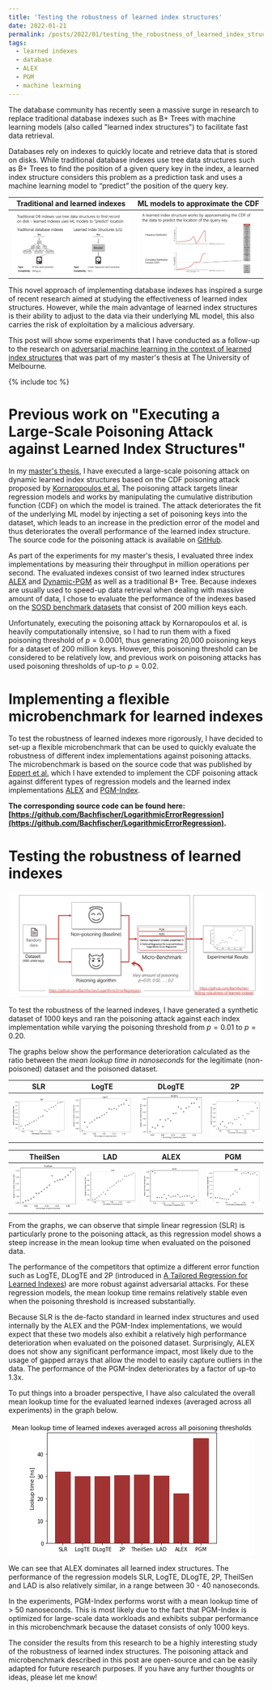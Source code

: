 ```yaml
---
title: 'Testing the robustness of learned index structures'
date: 2022-01-21
permalink: /posts/2022/01/testing_the_robustness_of_learned_index_structures/
tags:
  - learned indexes
  - database
  - ALEX
  - PGM
  - machine learning
---
```


The database community has recently seen a massive surge in research to replace traditional database indexes such as B+ Trees with machine learning models (also called "learned index structures") to facilitate fast data retrieval.

Databases rely on indexes to quickly locate and retrieve data that is stored on disks. While traditional database indexes use tree data structures such as B+ Trees to find the position of a given query key in the index, a learned index structure considers this problem as a prediction task and uses a machine learning model to “predict” the position of the query key. 

Traditional and learned indexes                | ML models to approximate the CDF
:---------------------------------------------:|:---------------------------------------------:
![](/images/learned_indexes-comparison_1.png)  |  ![](/images/learned_indexes-comparison_2.png)

This novel approach of implementing database indexes has inspired a surge of recent research aimed at studying the effectiveness of learned index structures. However, while the main advantage of learned index structures is their ability to adjust to the data via their underlying ML model, this also carries the risk of exploitation by a malicious adversary.

This post will show some experiments that I have conducted as a follow-up to the research on [adversarial machine learning in the context of learned index structures](/publication/2021-12-08-adversarial-workload-matters) that was part of my master's thesis at The University of Melbourne.

{% include toc %}

# Previous work on "Executing a Large-Scale Poisoning Attack against Learned Index Structures"

In my [master's thesis](/publication/2021-12-08-adversarial-workload-matters), I have executed a large-scale poisoning attack on dynamic learned index structures based on the CDF poisoning attack proposed by [Kornaropoulos et al.](https://arxiv.org/abs/2008.00297) The poisoning attack targets linear regression models and works by manipulating the cumulative distribution function (CDF) on which the model is trained. The attack deteriorates the fit of the underlying ML model by injecting a set of poisoning keys into the dataset, which leads to an increase in the prediction error of the model and thus deteriorates the overall performance of the learned index structure. The source code for the poisoning attack is available on [GitHub](https://github.com/Bachfischer/adversarial-ml-for-learned-indexes).

As part of the experiments for my master's thesis, I evaluated three index implementations by measuring their throughput in million operations per second. The evaluated indexes consist of two learned index structures [ALEX](https://github.com/microsoft/ALEX) and [Dynamic-PGM](https://pgm.di.unipi.it/) as well as a traditional B+ Tree. Because indexes are usually used to speed-up data retrieval when dealing with massive amount of data, I chose to evaluate the performance of the indexes based on the [SOSD benchmark datasets](https://github.com/learnedsystems/SOSD/) that consist of 200 million keys each.

Unfortunately, executing the poisoning attack by Kornaropoulos et al. is heavily computationally intensive, so I had to run them with a fixed poisoning threshold of $p=0.0001$, thus generating 20,000 poisoning keys for a dataset of 200 million keys. However, this poisoning threshold can be considered to be relatively low, and previous work on poisoning attacks has used poisoning thresholds of up-to $p=0.02$. 

# Implementing a flexible microbenchmark for learned indexes

To test the robustness of learned indexes more rigorously, I have decided to set-up a flexible microbenchmark that can be used to quickly evaluate the robustness of different index implementations against poisoning attacks. The microbenchmark is based on the source code that was published by [Eppert et al.](https://db.in.tum.de/~fent/papers/LogarithmicError.pdf?lang=en) which I have extended to implement the CDF poisoning attack against different types of regression models and the learned index implementations [ALEX](https://github.com/microsoft/ALEX) and [PGM-Index](https://pgm.di.unipi.it/).

**The corresponding source code can be found here: [https://github.com/Bachfischer/LogarithmicErrorRegression](https://github.com/Bachfischer/LogarithmicErrorRegression).**

# Testing the robustness of learned indexes

![](/images/learned_indexes-data_pipeline.png)

To test the robustness of the learned indexes, I have generated a synthetic dataset of 1000 keys and ran the poisoning attack against each index implementation while varying the poisoning threshold from $p=0.01$ to $p=0.20$. 

The graphs below show the performance deterioration calculated as the ratio between the *mean lookup time in nanoseconds* for the legitimate (non-poisoned) dataset and the poisoned dataset. 

SLR                                            | LogTE                                         | DLogTE                                        | 2P
:---------------------------------------------:|:---------------------------------------------:|:---------------------------------------------:|:---------------------------------------------:
![](/images/learned_indexes-mean_lookup_time-deterioration_slr.png)  | ![](/images/learned_indexes-mean_lookup_time-deterioration_logte.png) | ![](/images/learned_indexes-mean_lookup_time-deterioration_dlogte.png) |  ![](/images/learned_indexes-mean_lookup_time-deterioration_2p.png)

TheilSen                                       | LAD                                           | ALEX                                          | PGM
:---------------------------------------------:|:---------------------------------------------:|:---------------------------------------------:|:---------------------------------------------:
![](/images/learned_indexes-mean_lookup_time-deterioration_theilsen.png)  | ![](/images/learned_indexes-mean_lookup_time-deterioration_lad.png) | ![](/images/learned_indexes-mean_lookup_time-deterioration_alex.png) |  ![](/images/learned_indexes-mean_lookup_time-deterioration_pgm.png)


From the graphs, we can observe that simple linear regression (SLR) is particularly prone to the poisoning attack, as this regression model shows a steep increase in the mean lookup time when evaluated on the poisoned data. 

The performance of the competitors that optimize a different error function such as LogTE, DLogTE and 2P (introduced in [A Tailored Regression for Learned Indexes](https://db.in.tum.de/~fent/papers/LogarithmicError.pdf?lang=en)) are more robust against adversarial attacks. For these regression models, the mean lookup time remains relatively stable even when the poisoning threshold is increased substantially. 

Because SLR is the de-facto standard in learned index structures and used internally by the ALEX and the PGM-Index implementations, we would expect that these two models also exhibit a relatively high performance deterioration when evaluated on the poisoned dataset. Surprisingly, ALEX does not show any significant performance impact, most likely due to the usage of gapped arrays that allow the model to easily capture outliers in the data. The performance of the PGM-Index deteriorates by a factor of up-to 1.3x.


To put things into a broader perspective, I have also calculated the overall mean lookup time for the evaluated learned indexes (averaged across all experiments) in the graph below.

![](/images/learned_indexes-mean_lookup_time-average.png)

We can see that ALEX dominates all learned index structures. The performance of the regression models SLR, LogTE, DLogTE, 2P, TheilSen and LAD is also relatively similar, in a range between 30 - 40 nanoseconds. 

In the experiments, PGM-Index performs worst with a mean lookup time of > 50 nanoseconds. This is most likely due to the fact that PGM-Index is optimized for large-scale data workloads and exhibits subpar performance in this microbenchmark because the dataset consists of only 1000 keys.

The consider the results from this research to be a highly interesting study of the robustness of learned index structures. The poisoning attack and microbenchmark described in this post are open-source and can be easily adapted for future research purposes. If you have any further thoughts or ideas, please let me know!